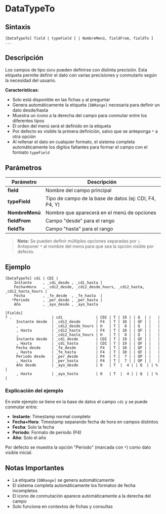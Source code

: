 # DataTypeTo

## Sintaxis

```
[DataTypeTo] field | typeField [ | NombreMenú, fieldFrom, fieldTo ] ...
```

## Descripción

Los campos de tipo `date` pueden definirse con distinta precisión. Esta etiqueta permite definir el dato con varias precisiones y conmutarlo según la necesidad del usuario. 

**Características:**
- Solo está disponible en las fichas y al preguntar
- Genera automáticamente la etiqueta `[DBRange]` necesaria para definir un dato desde/hasta
- Muestra un icono a la derecha del campo para conmutar entre los diferentes tipos
- El orden del menú será el definido en la etiqueta
- Por defecto es visible la primera definición, salvo que se anteponga `*` a otra opción
- Al rellenar el dato en cualquier formato, el sistema completa automáticamente los dígitos faltantes para formar el campo con el formato `typeField`

## Parámetros

| Parámetro | Descripción |
|-----------|-------------|
| **field** | Nombre del campo principal |
| **typeField** | Tipo de campo de la base de datos (ej: CDI, F4, P4, Y) |
| **NombreMenú** | Nombre que aparecerá en el menú de opciones |
| **fieldFrom** | Campo "desde" para el rango |
| **fieldTo** | Campo "hasta" para el rango |

> **Nota:** Se pueden definir múltiples opciones separadas por `|`. Anteponer `*` al nombre del menú para que sea la opción visible por defecto.

## Ejemplo

```
[DataTypeTo] cdi | CDI |
    Instante     , _cdi_desde , _cdi_hasta |
    Fecha+Hora   , _cdi2_desde, _cdi2_desde_hours, _cdi2_hasta, _cdi2_hasta_hours |
    Fecha        , _fe_desde  , _fe_hasta  |
   *Periodo      , _per_desde , _per_hasta |
    Año          , _ayo_desde , _ayo_hasta

[Fields]
? .                  | cdi               | CDI | T | 19 | | Q  | |   |
     Instante desde  | _cdi2_desde       | F4  | T | 10 | | QF | |   |
     ,               | _cdi2_desde_hours | H   | T |  8 | | Q  | |   |
     , Hasta         | _cdi2_hasta       | F4  | T | 10 | | QF | |   |
     ,               | _cdi2_hasta_hours | H   | T |  8 | | Q  | |   |
     Instante desde  | _cdi_desde        | CDI | T | 19 | | QF | |   |
     , Hasta         | _cdi_hasta        | CDI | T | 19 | | QF | |   |
     Fecha desde     | _fe_desde         | F4  | T | 10 | | QF | |   |
     , Hasta         | _fe_hasta         | F4  | T | 10 | | QF | |   |
     Periodo desde   | _per_desde        | P4  | T |  7 | | QP | |   |
     , Hasta         | _per_hasta        | P4  | T |  7 | | QP | |   |
     Año desde       | _ayo_desde        | 0   | T  |  4 | | Q  | | % |
     , Hasta         | _ayo_hasta        | 0   | T  |  4 | | Q  | | % |
```

### Explicación del ejemplo

En este ejemplo se tiene en la base de datos el campo `cdi` y se puede conmutar entre:

- **Instante**: Timestamp normal completo
- **Fecha+Hora**: Timestamp separando fecha de hora en campos distintos  
- **Fecha**: Solo la fecha
- **Periodo**: Formato de periodo (P4)
- **Año**: Solo el año

Por defecto se muestra la opción "Periodo" (marcada con `*`) como dato visible inicial.

## Notas Importantes

- La etiqueta `[DBRange]` se genera automáticamente
- El sistema completa automáticamente los formatos de fecha incompletos
- El icono de conmutación aparece automáticamente a la derecha del campo
- Solo funciona en contextos de fichas y consultas